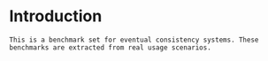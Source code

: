 # Introduction

    This is a benchmark set for eventual consistency systems. These benchmarks are extracted from real usage scenarios.

